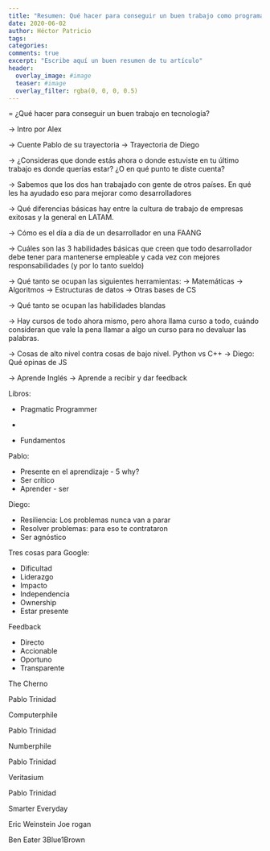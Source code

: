 ```yaml
---
title: "Resumen: Qué hacer para conseguir un buen trabajo como programador"
date: 2020-06-02
author: Héctor Patricio
tags:
categories:
comments: true
excerpt: "Escribe aquí un buen resumen de tu artículo"
header:
  overlay_image: #image
  teaser: #image
  overlay_filter: rgba(0, 0, 0, 0.5)
---
```


= ¿Qué hacer para conseguir un buen trabajo en tecnología?

-> Intro por Alex

-> Cuente Pablo de su trayectoria
-> Trayectoria de Diego

-> ¿Consideras que donde estás ahora o donde estuviste en tu último trabajo
es donde querías estar? ¿O en qué punto te diste cuenta?

-> Sabemos que los dos han trabajado con gente de otros países. En qué les ha ayudado eso para mejorar como desarrolladores

-> Qué diferencias básicas hay entre la cultura de trabajo de empresas exitosas y la general en LATAM.


-> Cómo es el día a día de un desarrollador en una FAANG

-> Cuáles son las 3 habilidades básicas que creen que todo desarrollador debe tener para mantenerse empleable y cada vez con mejores responsabilidades (y por lo tanto sueldo)

-> Qué tanto se ocupan las siguientes herramientas:
    -> Matemáticas
    -> Algoritmos
    -> Estructuras de datos
    -> Otras bases de CS

-> Qué tanto se ocupan las habilidades blandas

-> Hay cursos de todo ahora mismo, pero ahora llama curso a todo, cuándo consideran que vale la pena llamar a algo un curso para no devaluar las palabras.

-> Cosas de alto nivel contra cosas de bajo nivel. Python vs C++
-> Diego: Qué opinas de JS



-> Aprende Inglés
-> Aprende a recibir y dar feedback



Libros:

* Pragmatic Programmer
*


* Fundamentos


Pablo:

* Presente en el aprendizaje - 5 why?
* Ser crítico
* Aprender - ser

Diego:

* Resiliencia: Los problemas nunca van a parar
* Resolver problemas: para eso te contrataron
* Ser agnóstico

Tres cosas para Google:

* Dificultad
* Liderazgo
* Impacto
* Independencia
* Ownership
* Estar presente


Feedback

- Directo
- Accionable
- Oportuno
- Transparente


The Cherno

Pablo Trinidad

Computerphile

Pablo Trinidad

Numberphile

Pablo Trinidad

Veritasium

Pablo Trinidad

Smarter Everyday


Eric Weinstein
Joe rogan

Ben Eater
3Blue1Brown

